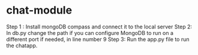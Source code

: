 # chat-module

Step 1 : Install mongoDB compass and connect it to the local server
Step 2: In db.py change the path if you can configure MongoDB to run on a different port if needed, in line number 9
Step 3: Run the app.py file to run the chatapp.
